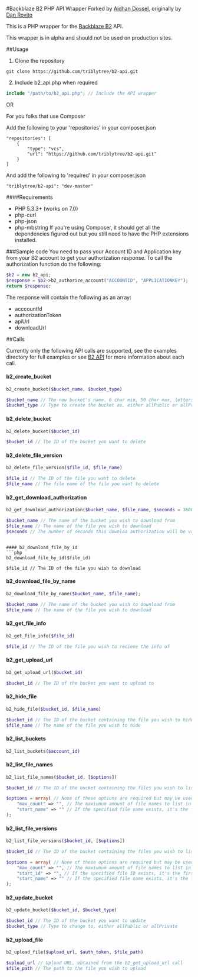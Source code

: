 #Backblaze B2 PHP API Wrapper 
Forked by [Aidhan Dossel](https://aidhan.net/), originally by [Dan Rovito](https://www.danrovito.com)

This is a PHP wrapper for the [Backblaze B2](https://www.backblaze.com/b2/cloud-storage.html) API.

This wrapper is in alpha and should not be used on production sites.

##Usage
1. Clone the repository

```
git clone https://github.com/triblytree/b2-api.git
```

2. Include b2_api.php when required

```php
include "/path/to/b2_api.php"; // Include the API wrapper
```

OR

For you folks that use Composer

Add the following to your 'repositories' in your composer.json

```
"repositories": [
    {
        "type": "vcs",
        "url": "https://github.com/triblytree/b2-api.git"
    }
]
```

And add the following to 'required' in your composer.json

```
"triblytree/b2-api": "dev-master"
```

####Requirements
- PHP 5.3.3+ (works on 7.0)
- php-curl
- php-json
- php-mbstring
If you're using Composer, it should get all the dependencies figured out but you still need to have the PHP extensions installed.

###Sample code
You need to pass your Account ID and Application key from your B2 account to get your authorization response. To call the authorization function do the following:

```php
$b2 = new b2_api;
$response = $b2->b2_authorize_account("ACCOUNTID", "APPLICATIONKEY");
return $response;
```

The response will contain the following as an array:
- acccountId
- authorizationToken
- apiUrl
- downloadUrl

##Calls

Currently only the following API calls are supported, see the examples directory for full examples or see [B2 API](https://www.backblaze.com/b2/docs/) for more information about each call.

#### b2_create_bucket
```php
b2_create_bucket($bucket_name, $bucket_type)

$bucket_name // The new bucket's name. 6 char min, 50 char max, letters, digits, - and _ are allowed
$bucket_type // Type to create the bucket as, either allPublic or allPrivate
```

#### b2_delete_bucket
```php
b2_delete_bucket($bucket_id)

$bucket_id // The ID of the bucket you want to delete
```

#### b2_delete_file_version
```php
b2_delete_file_version($file_id, $file_name)

$file_id // The ID of the file you want to delete
$file_name // The file name of the file you want to delete
```

#### b2_get_download_authorization
```php
b2_get_download_authorization($bucket_name, $file_name, $seconds = 3600);

$bucket_name // The name of the bucket you wish to download from
$file_name // The name of the file you wish to download
$seconds // The number of seconds this downloa authorization will be valid for. Default: 3600 (1 hour)
```
```

#### b2_download_file_by_id
```php
b2_download_file_by_id($file_id)

$file_id // The ID of the file you wish to download
```

#### b2_download_file_by_name
```php
b2_download_file_by_name($bucket_name, $file_name);

$bucket_name // The name of the bucket you wish to download from
$file_name // The name of the file you wish to download
```

#### b2_get_file_info
```php
b2_get_file_info($file_id)

$file_id // The ID of the file you wish to recieve the info of
```

#### b2_get_upload_url
```php
b2_get_upload_url($bucket_id)

$bucket_id // The ID of the bucket you want to upload to
```

#### b2_hide_file
```php
b2_hide_file($bucket_id, $file_name)

$bucket_id // The ID of the bucket containing the file you wish to hide
$file_name // The name of the file you wish to hide
```

#### b2_list_buckets
```php
b2_list_buckets($account_id)

```

#### b2_list_file_names
```php
b2_list_file_names($bucket_id, [$options])

$bucket_id // The ID of the bucket containing the files you wish to list

$options = array( // None of these options are required but may be used
    "max_count" => "", // The maxiumum amount of file names to list in a call
    "start_name" => "" // If the specified file name exists, it's the first listed
);
```

#### b2_list_file_versions
```php
b2_list_file_versions($bucket_id, [$options])

$bucket_id // The ID of the bucket containing the files you wish to list

$options = array( // None of these options are required but may be used
    "max_count" => "", // The maxiumum amount of file names to list in a call
    "start_id" => "", // If the specified file ID exists, it's the first listed
    "start_name" => "" // If the specified file name exists, it's the first listed
);
```

#### b2_update_bucket
```php
b2_update_bucket($bucket_id, $bucket_type)

$bucket_id // The ID of the bucket you want to update
$bucket_type // Type to change to, either allPublic or allPrivate
```

#### b2_upload_file
```php
b2_upload_file($upload_url, $auth_token, $file_path)

$upload_url // Upload URL, obtained from the b2_get_upload_url call
$file_path // The path to the file you wish to upload
```
